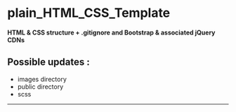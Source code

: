 # plain_HTML_CSS_Template

**HTML &amp; CSS structure + .gitignore and Bootstrap & associated jQuery CDNs**

## Possible updates :

* images directory
* public directory
* scss

---
